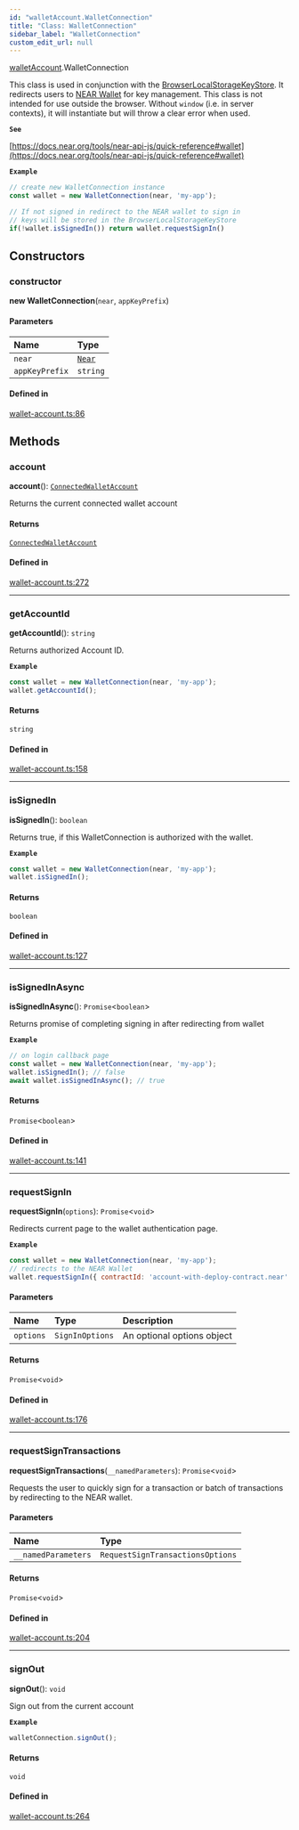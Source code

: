 ```yaml
---
id: "walletAccount.WalletConnection"
title: "Class: WalletConnection"
sidebar_label: "WalletConnection"
custom_edit_url: null
---
```


[walletAccount](../modules/walletAccount.md).WalletConnection

This class is used in conjunction with the [BrowserLocalStorageKeyStore](key_stores_browser_local_storage_key_store.BrowserLocalStorageKeyStore.md).
It redirects users to [NEAR Wallet](https://wallet.near.org) for key management.
This class is not intended for use outside the browser. Without `window` (i.e. in server contexts), it will instantiate but will throw a clear error when used.

**`See`**

[https://docs.near.org/tools/near-api-js/quick-reference#wallet](https://docs.near.org/tools/near-api-js/quick-reference#wallet)

**`Example`**

```js
// create new WalletConnection instance
const wallet = new WalletConnection(near, 'my-app');

// If not signed in redirect to the NEAR wallet to sign in
// keys will be stored in the BrowserLocalStorageKeyStore
if(!wallet.isSignedIn()) return wallet.requestSignIn()
```

## Constructors

### constructor

**new WalletConnection**(`near`, `appKeyPrefix`)

#### Parameters

| Name | Type |
| :------ | :------ |
| `near` | [`Near`](near.Near.md) |
| `appKeyPrefix` | `string` |

#### Defined in

[wallet-account.ts:86](https://github.com/maxhr/near--near-api-js/blob/81563440/packages/near-api-js/src/wallet-account.ts#L86)

## Methods

### account

**account**(): [`ConnectedWalletAccount`](walletAccount.ConnectedWalletAccount.md)

Returns the current connected wallet account

#### Returns

[`ConnectedWalletAccount`](walletAccount.ConnectedWalletAccount.md)

#### Defined in

[wallet-account.ts:272](https://github.com/maxhr/near--near-api-js/blob/81563440/packages/near-api-js/src/wallet-account.ts#L272)

___

### getAccountId

**getAccountId**(): `string`

Returns authorized Account ID.

**`Example`**

```js
const wallet = new WalletConnection(near, 'my-app');
wallet.getAccountId();
```

#### Returns

`string`

#### Defined in

[wallet-account.ts:158](https://github.com/maxhr/near--near-api-js/blob/81563440/packages/near-api-js/src/wallet-account.ts#L158)

___

### isSignedIn

**isSignedIn**(): `boolean`

Returns true, if this WalletConnection is authorized with the wallet.

**`Example`**

```js
const wallet = new WalletConnection(near, 'my-app');
wallet.isSignedIn();
```

#### Returns

`boolean`

#### Defined in

[wallet-account.ts:127](https://github.com/maxhr/near--near-api-js/blob/81563440/packages/near-api-js/src/wallet-account.ts#L127)

___

### isSignedInAsync

**isSignedInAsync**(): `Promise`<`boolean`\>

Returns promise of completing signing in after redirecting from wallet

**`Example`**

```js
// on login callback page
const wallet = new WalletConnection(near, 'my-app');
wallet.isSignedIn(); // false
await wallet.isSignedInAsync(); // true
```

#### Returns

`Promise`<`boolean`\>

#### Defined in

[wallet-account.ts:141](https://github.com/maxhr/near--near-api-js/blob/81563440/packages/near-api-js/src/wallet-account.ts#L141)

___

### requestSignIn

**requestSignIn**(`options`): `Promise`<`void`\>

Redirects current page to the wallet authentication page.

**`Example`**

```js
const wallet = new WalletConnection(near, 'my-app');
// redirects to the NEAR Wallet
wallet.requestSignIn({ contractId: 'account-with-deploy-contract.near' });
```

#### Parameters

| Name | Type | Description |
| :------ | :------ | :------ |
| `options` | `SignInOptions` | An optional options object |

#### Returns

`Promise`<`void`\>

#### Defined in

[wallet-account.ts:176](https://github.com/maxhr/near--near-api-js/blob/81563440/packages/near-api-js/src/wallet-account.ts#L176)

___

### requestSignTransactions

**requestSignTransactions**(`__namedParameters`): `Promise`<`void`\>

Requests the user to quickly sign for a transaction or batch of transactions by redirecting to the NEAR wallet.

#### Parameters

| Name | Type |
| :------ | :------ |
| `__namedParameters` | `RequestSignTransactionsOptions` |

#### Returns

`Promise`<`void`\>

#### Defined in

[wallet-account.ts:204](https://github.com/maxhr/near--near-api-js/blob/81563440/packages/near-api-js/src/wallet-account.ts#L204)

___

### signOut

**signOut**(): `void`

Sign out from the current account

**`Example`**

```ts
walletConnection.signOut();
```

#### Returns

`void`

#### Defined in

[wallet-account.ts:264](https://github.com/maxhr/near--near-api-js/blob/81563440/packages/near-api-js/src/wallet-account.ts#L264)
